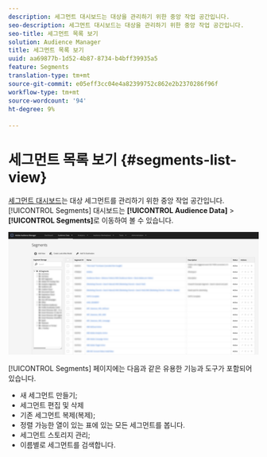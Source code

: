 ```yaml
---
description: 세그먼트 대시보드는 대상을 관리하기 위한 중앙 작업 공간입니다.
seo-description: 세그먼트 대시보드는 대상을 관리하기 위한 중앙 작업 공간입니다.
seo-title: 세그먼트 목록 보기
solution: Audience Manager
title: 세그먼트 목록 보기
uuid: aa69877b-1d52-4b87-8734-b4bff39935a5
feature: Segments
translation-type: tm+mt
source-git-commit: e05eff3cc04e4a82399752c862e2b2370286f96f
workflow-type: tm+mt
source-wordcount: '94'
ht-degree: 9%

---
```



# 세그먼트 목록 보기 {#segments-list-view}

[세그먼트 대시보드](https://bank.demdex.com/portal/Segments/SegmentBuilder.ddx#list)는 대상 세그먼트를 관리하기 위한 중앙 작업 공간입니다. [!UICONTROL Segments] 대시보드는 **[!UICONTROL Audience Data]** > **[!UICONTROL Segments]**&#x200B;로 이동하여 볼 수 있습니다.

![segments-dashboard](assets/segments-dashboard.png)

[!UICONTROL Segments] 페이지에는 다음과 같은 유용한 기능과 도구가 포함되어 있습니다.

* 새 세그먼트 만들기;
* 세그먼트 편집 및 삭제
* 기존 세그먼트 복제(복제);
* 정렬 가능한 열이 있는 표에 있는 모든 세그먼트를 봅니다.
* 세그먼트 스토리지 관리;
* 이름별로 세그먼트를 검색합니다.
